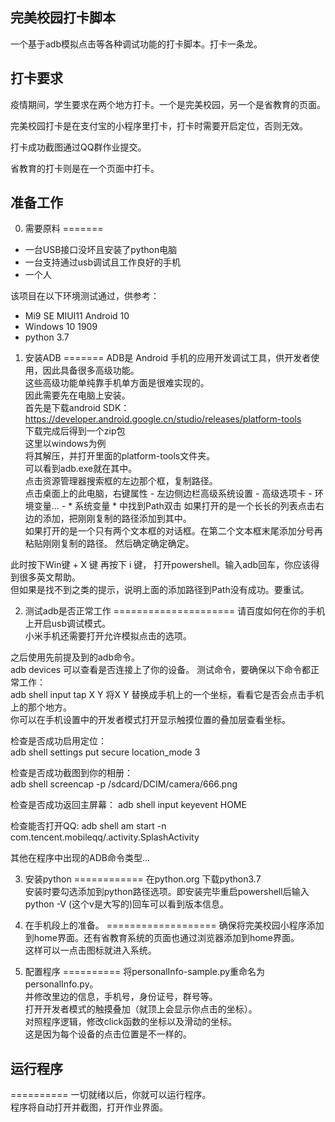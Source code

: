 ## 完美校园打卡脚本

一个基于adb模拟点击等各种调试功能的打卡脚本。打卡一条龙。

## 打卡要求
疫情期间，学生要求在两个地方打卡。一个是完美校园，另一个是省教育的页面。

完美校园打卡是在支付宝的小程序里打卡，打卡时需要开启定位，否则无效。  

打卡成功截图通过QQ群作业提交。  

省教育的打卡则是在一个页面中打卡。

## 准备工作
0. 需要原料
=======
* 一台USB接口没坏且安装了python电脑  
* 一台支持通过usb调试且工作良好的手机  
* 一个人  

该项目在以下环境测试通过，供参考：  
* Mi9 SE MIUI11 Android 10  
* Windows 10 1909  
* python 3.7  

1. 安装ADB
=======
ADB是 Android 手机的应用开发调试工具，供开发者使用，因此具备很多高级功能。  
这些高级功能单纯靠手机单方面是很难实现的。  
因此需要先在电脑上安装。  
首先是下载android SDK：https://developer.android.google.cn/studio/releases/platform-tools  
下载完成后得到一个zip包  
这里以windows为例  
将其解压，并打开里面的platform-tools文件夹。  
可以看到adb.exe就在其中。  
点击资源管理器搜索框的左边那个框，复制路径。  
点击桌面上的此电脑，右键属性 - 左边侧边栏高级系统设置 - 高级选项卡 - 环境变量... - * 系统变量 * 中找到Path双击
如果打开的是一个长长的列表点击右边的添加，把刚刚复制的路径添加到其中。  
如果打开的是一个只有两个文本框的对话框。在第二个文本框末尾添加分号再粘贴刚刚复制的路径。
然后确定确定确定。

此时按下Win键 + X 键 再按下 i 键， 打开powershell。输入adb回车，你应该得到很多英文帮助。  
但如果是找不到之类的提示，说明上面的添加路径到Path没有成功。要重试。

2. 测试adb是否正常工作
=====================
请百度如何在你的手机上开启usb调试模式。  
小米手机还需要打开允许模拟点击的选项。  

之后使用先前提及到的adb命令。  
adb devices 可以查看是否连接上了你的设备。
测试命令，要确保以下命令都正常工作：  
adb shell input tap X Y
将X Y 替换成手机上的一个坐标，看看它是否会点击手机上的那个地方。  
你可以在手机设置中的开发者模式打开显示触摸位置的叠加层查看坐标。  

检查是否成功启用定位：  
adb shell settings put secure location_mode 3  

检查是否成功截图到你的相册：  
adb shell screencap -p /sdcard/DCIM/camera/666.png  

检查是否成功返回主屏幕：
adb shell input keyevent HOME  

检查能否打开QQ: adb shell am start -n com.tencent.mobileqq/.activity.SplashActivity  

其他在程序中出现的ADB命令类型...

3. 安装python
============
在python.org 下载python3.7  
安装时要勾选添加到python路径选项。即安装完毕重启powershell后输入python -V (这个v是大写的)回车可以看到版本信息。  

4. 在手机段上的准备。
===================
确保将完美校园小程序添加到home界面。还有省教育系统的页面也通过浏览器添加到home界面。  
这样可以一点击图标就进入系统。  

5. 配置程序
==========
将personalInfo-sample.py重命名为personalInfo.py。  
并修改里边的信息，手机号，身份证号，群号等。  
打开开发者模式的触摸叠加（就顶上会显示你点击的坐标）。  
对照程序逻辑，修改click函数的坐标以及滑动的坐标。  
这是因为每个设备的点击位置是不一样的。

## 运行程序
==========
一切就绪以后，你就可以运行程序。  
程序将自动打开并截图，打开作业界面。